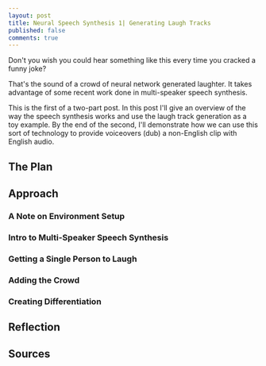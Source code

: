```yaml
---
layout: post
title: Neural Speech Synthesis 1| Generating Laugh Tracks
published: false
comments: true
---
```



<style>
.center {
    display: block;
    margin-left: auto;
    margin-right: auto;
}

img height="400" {
	height: 250 px;
}

</style>


Don't you wish you could hear something like this every time you cracked a funny joke?


That's the sound of a crowd of neural network generated laughter. It takes advantage of some recent work done in multi-speaker speech synthesis. 

This is the first of a two-part post. In this post I'll give an overview of the way the speech synthesis works and use the laugh track generation as a toy example. By the end of the second, I'll demonstrate how we can use this sort of technology to provide voiceovers (dub) a non-English clip with English audio. 

## The Plan


## Approach

### A Note on Environment Setup

### Intro to Multi-Speaker Speech Synthesis

### Getting a Single Person to Laugh

### Adding the Crowd

### Creating Differentiation

## Reflection

## Sources
